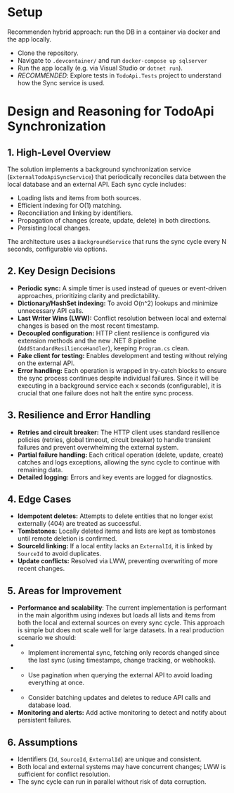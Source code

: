 # Setup
Recommenden hybrid approach: run the DB in a container via docker and the app locally.
- Clone the repository.
- Navigate to `.devcontainer/` and run `docker-compose up sqlserver`
- Run the app locally (e.g. via Visual Studio or `dotnet run`).
- *RECOMMENDED*: Explore tests in `TodoApi.Tests` project to understand how the Sync service is used.

# Design and Reasoning for TodoApi Synchronization

## 1. High-Level Overview

The solution implements a background synchronization service (`ExternalTodoApiSyncService`) that periodically reconciles data between the local database and an external API. Each sync cycle includes:
- Loading lists and items from both sources.
- Efficient indexing for O(1) matching.
- Reconciliation and linking by identifiers.
- Propagation of changes (create, update, delete) in both directions.
- Persisting local changes.

The architecture uses a `BackgroundService` that runs the sync cycle every N seconds, configurable via options.

## 2. Key Design Decisions

- **Periodic sync:** A simple timer is used instead of queues or event-driven approaches, prioritizing clarity and predictability.
- **Dictionary/HashSet indexing:** To avoid O(n^2) lookups and minimize unnecessary API calls.
- **Last Writer Wins (LWW):** Conflict resolution between local and external changes is based on the most recent timestamp.
- **Decoupled configuration:** HTTP client resilience is configured via extension methods and the new .NET 8 pipeline (`AddStandardResilienceHandler`), keeping `Program.cs` clean.
- **Fake client for testing:** Enables development and testing without relying on the external API.
- **Error handling:** Each operation is wrapped in try-catch blocks to ensure the sync process continues despite individual failures. Since it will be executing in a background service each x seconds (configurable), it is crucial that one failure does not halt the entire sync process.

## 3. Resilience and Error Handling

- **Retries and circuit breaker:** The HTTP client uses standard resilience policies (retries, global timeout, circuit breaker) to handle transient failures and prevent overwhelming the external system.
- **Partial failure handling:** Each critical operation (delete, update, create) catches and logs exceptions, allowing the sync cycle to continue with remaining data.
- **Detailed logging:** Errors and key events are logged for diagnostics.

## 4. Edge Cases

- **Idempotent deletes:** Attempts to delete entities that no longer exist externally (404) are treated as successful.
- **Tombstones:** Locally deleted items and lists are kept as tombstones until remote deletion is confirmed.
- **SourceId linking:** If a local entity lacks an `ExternalId`, it is linked by `SourceId` to avoid duplicates.
- **Update conflicts:** Resolved via LWW, preventing overwriting of more recent changes.

## 5. Areas for Improvement

-  **Performance and scalability**: The current implementation is performant in the main algorithm using indexes but loads all lists and items from both the local and external sources on every sync cycle. This approach is simple but does not scale well for large datasets. In a real production scenario we should: 
- - Implement incremental sync, fetching only records changed since the last sync (using timestamps, change tracking, or webhooks).
- - Use pagination when querying the external API to avoid loading everything at once.
- - Consider batching updates and deletes to reduce API calls and database load.
- **Monitoring and alerts:** Add active monitoring to detect and notify about persistent failures.

## 6. Assumptions

- Identifiers (`Id`, `SourceId`, `ExternalId`) are unique and consistent.
- Both local and external systems may have concurrent changes; LWW is sufficient for conflict resolution.
- The sync cycle can run in parallel without risk of data corruption.